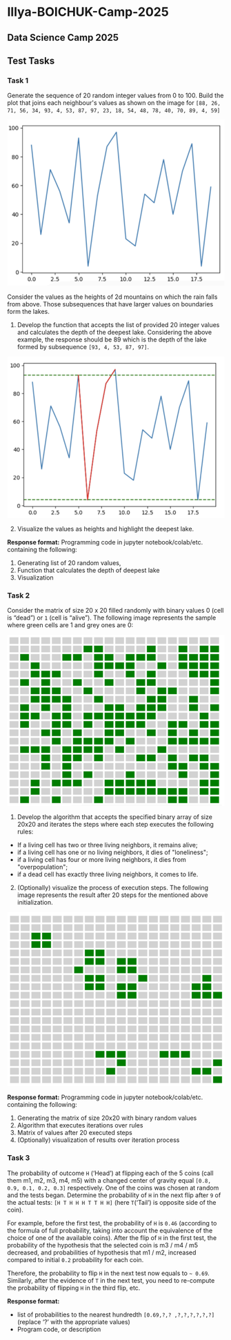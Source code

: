 # Illya-BOICHUK-Camp-2025

## Data Science Camp 2025
## Test Tasks

### Task 1
Generate the sequence of 20 random integer values from 0 to 100.
Build the plot that joins each neighbour's values as shown on the image for
`[88, 26, 71, 56, 34, 93, 4, 53, 87, 97, 23, 18, 54, 48, 78, 40, 70, 89, 4, 59]`

![alt text](picture/image.png)

Consider the values as the heights of 2d mountains on which the rain falls
from above. Those subsequences that have larger values on boundaries
form the lakes.

1) Develop the function that accepts the list of provided 20 integer
values and calculates the depth of the deepest lake. Considering the 
above example, the response should be 89 which is the depth of the
lake formed by subsequence `[93, 4, 53, 87, 97]`.

![alt text](picture/image-1.png)

2) Visualize the values as heights and highlight the deepest lake.

**Response format:**
Programming code in jupyter notebook/colab/etc. containing the following:
1) Generating list of 20 random values,
2) Function that calculates the depth of deepest lake
3) Visualization

### Task 2

Consider the matrix of size 20 x 20 filled randomly with binary values 0
(cell is “dead”) or `1` (cell is “alive”).
The following image represents the sample where green cells are 1 and
grey ones are 0:

![alt text](picture/image-2.png)

1) Develop the algorithm that accepts the specified binary array of size
20x20 and iterates the steps where each step executes the following
rules:
  - If a living cell has two or three living neighbors, it remains alive;
  - if a living cell has one or no living neighbors, it dies of
"loneliness";
  - if a living cell has four or more living neighbors, it dies from
"overpopulation";
  - if a dead cell has exactly three living neighbors, it comes to life.

2) (Optionally) visualize the process of execution steps.
The following image represents the result after 20 steps for the mentioned
above initialization.

![alt text](picture/image-3.png)

**Response format:**
Programming code in jupyter notebook/colab/etc. containing the following:
1) Generating the matrix of size 20x20 with binary random values
2) Algorithm that executes iterations over rules
3) Matrix of values after 20 executed steps
4) (Optionally) visualization of results over iteration process

### Task 3

The probability of outcome `H` (‘Head’) at flipping each of the 5 coins (call
them m1, m2, m3, m4, m5) with a changed center of gravity equal `[0.8, 0.9, 0.1, 0.2, 0.3]` respectively. One of the coins was chosen at random and the
tests began. Determine the probability of `H` in the next flip after `9` of the
actual tests: `[H T H H H T T H H]` (here `T`(‘Tail’) is opposite side of the
coin).

For example, before the first test, the probability of `H` is `0.46` (according to
the formula of full probability, taking into account the equivalence of the
choice of one of the available coins). After the flip of `H` in the first test, the
probability of the hypothesis that the selected coin is m3 / m4 / m5
decreased, and probabilities of hypothesis that m1 / m2, increased
compared to initial `0.2` probability for each coin.

Therefore, the probability to flip `H` in the next test now equals to `~ 0.69`.
Similarly, after the evidence of `T` in the next test, you need to re-compute
the probability of flipping `H` in the third flip, etc.

**Response format:**
  - list of probabilities to the nearest hundredth `[0.69,?,? ,?,?,?,?,?,?]`
(replace ‘?’ with the appropriate values)
  - Program code, or description